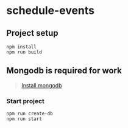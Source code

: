 # schedule-events

## Project setup
```
npm install
npm run build
```

## Mongodb is required for work

>[Install mongodb](https://www.mongodb.com/) 


### Start project
```
npm run create-db
npm run start
```
